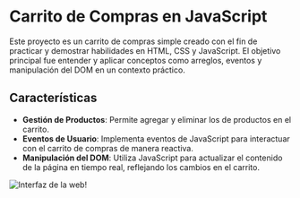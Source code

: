 # Carrito de Compras en JavaScript

Este proyecto es un carrito de compras simple creado con el fin de practicar y demostrar habilidades en HTML, CSS y JavaScript. El objetivo principal fue entender y aplicar conceptos como arreglos, eventos y manipulación del DOM en un contexto práctico.

## Características

- **Gestión de Productos**: Permite agregar y eliminar los de productos en el carrito.
- **Eventos de Usuario**: Implementa eventos de JavaScript para interactuar con el carrito de compras de manera reactiva.
- **Manipulación del DOM**: Utiliza JavaScript para actualizar el contenido de la página en tiempo real, reflejando los cambios en el carrito.

![Interfaz de la web!]("imgmd\image.png")
